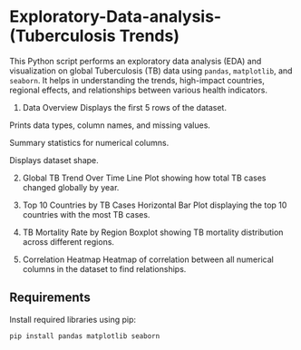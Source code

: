# Exploratory-Data-analysis-(Tuberculosis Trends)

This Python script performs an exploratory data analysis (EDA) and visualization on global Tuberculosis (TB) data using `pandas`, `matplotlib`, and `seaborn`. It helps in understanding the trends, high-impact countries, regional effects, and relationships between various health indicators.

 1. Data Overview
Displays the first 5 rows of the dataset.

Prints data types, column names, and missing values.

Summary statistics for numerical columns.

Displays dataset shape.

 2. Global TB Trend Over Time
Line Plot showing how total TB cases changed globally by year.

 3. Top 10 Countries by TB Cases
Horizontal Bar Plot displaying the top 10 countries with the most TB cases.

 4. TB Mortality Rate by Region
Boxplot showing TB mortality distribution across different regions.

 5. Correlation Heatmap
Heatmap of correlation between all numerical columns in the dataset to find relationships.

## Requirements

Install required libraries using pip:

```bash
pip install pandas matplotlib seaborn
